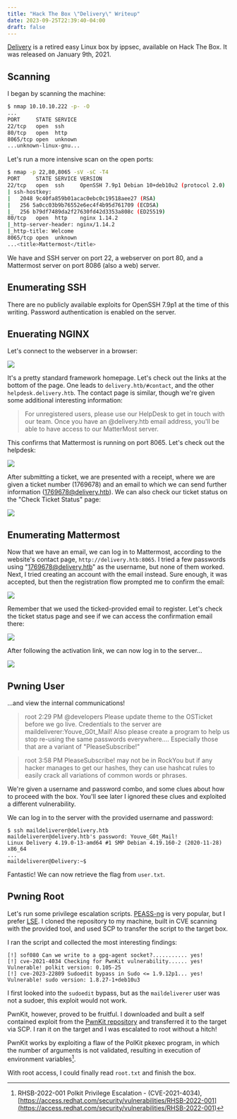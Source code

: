 ```yaml
---
title: "Hack The Box \"Delivery\" Writeup"
date: 2023-09-25T22:39:40-04:00
draft: false
---
```


[Delivery](https://app.hackthebox.com/machines/Delivery) is
a retired easy Linux box by ippsec, available on Hack The
Box. It was released on January 9th, 2021.

## Scanning

I began by scanning the machine:
```bash
$ nmap 10.10.10.222 -p- -O
...
PORT     STATE SERVICE
22/tcp   open  ssh
80/tcp   open  http
8065/tcp open  unknown
...unknown-linux-gnu...
```

Let's run a more intensive scan on the open ports:
```bash
$ nmap -p 22,80,8065 -sV -sC -T4
PORT     STATE SERVICE VERSION
22/tcp   open  ssh     OpenSSH 7.9p1 Debian 10+deb10u2 (protocol 2.0)
| ssh-hostkey: 
|   2048 9c40fa859b01acac0ebc0c19518aee27 (RSA)
|   256 5a0cc03b9b76552e6ec4f4b95d761709 (ECDSA)
|_  256 b79df7489da2f27630fd42d3353a808c (ED25519)
80/tcp   open  http    nginx 1.14.2
|_http-server-header: nginx/1.14.2
|_http-title: Welcome
8065/tcp open  unknown
...<title>Mattermost</title>
```

We have and SSH server on port 22, a webserver on port 80,
and a Mattermost server on port 8086 (also a web) server.

## Enumerating SSH

There are no publicly available exploits for OpenSSH 7.9p1
at the time of this writing. Password authentication is
enabled on the server.

## Enuerating NGINX

Let's connect to the webserver in a browser:

![](/images/hack-the-box-delivery-writeup/home.jpg)

It's a pretty standard framework homepage. Let's check out
the links at the bottom of the page. One leads to
`delivery.htb/#contact`, and the other
`helpdesk.delivery.htb`. The contact page is similar, though
we're given some additional interesting information:

> For unregistered users, please use our HelpDesk to get in
> touch with our team. Once you have an @delivery.htb email
> address, you'll be able to have access to our MatterMost
> server.

This confirms that Mattermost is running on port 8065. Let's
check out the helpdesk: 

![](/images/hack-the-box-delivery-writeup/submit-ticket.jpg)

After submitting a ticket, we are presented with a receipt,
where we are given a ticket number (1769678) and an email
to which we can send further information
(1769678@delivery.htb). We can also check our ticket status
on the "Check Ticket Status" page:

![](/images/hack-the-box-delivery-writeup/ticket-status.jpg)

## Enumerating Mattermost

Now that we have an email, we can log in to Mattermost,
according to the website's contact page,
`http://delivery.htb:8065`. I tried a few passwords using
"1769678@delivery.htb" as the username, but none of them
worked. Next, I tried creating an account with the email
instead. Sure enough, it was accepted, but then the
registration flow prompted me to confirm the email:

![](/images/hack-the-box-delivery-writeup/registration.jpg)

Remember that we used the ticked-provided email to register.
Let's check the ticket status page and see if we can access
the confirmation email there:

![](/images/hack-the-box-delivery-writeup/email.jpg)

After following the activation link, we can now log in to
the server...

![](/images/hack-the-box-delivery-writeup/verified.jpg)

## Pwning User

...and view the internal communications!

> root
> 2:29 PM
> @developers Please update theme to the OSTicket before we
> go live.  Credentials to the server are
> maildeliverer:Youve_G0t_Mail! 
> Also please create a program to help us stop re-using the
> same passwords everywhere.... Especially those that are a
> variant of "PleaseSubscribe!"

> root
> 3:58 PM
> PleaseSubscribe! may not be in RockYou but if any hacker
> manages to get our hashes, they can use hashcat rules to
> easily crack all variations of common words or phrases.

We're given a username and password combo, and some clues
about how to proceed with the box. You'll see later I
ignored these clues and exploited a different vulnerability.

We can log in to the server with the provided username and
password:

```
$ ssh maildeliverer@delivery.htb
maildeliverer@delivery.htb's password: Youve_G0t_Mail!
Linux Delivery 4.19.0-13-amd64 #1 SMP Debian 4.19.160-2 (2020-11-28) x86_64
...
maildeliverer@Delivery:~$ 
```

Fantastic! We can now retrieve the flag from `user.txt`.

## Pwning Root

Let's run some privilege escalation scripts.
[PEASS-ng](https://github.com/carlospolop/PEASS-ng) is very
popular, but I prefer
[LSE](https://github.com/diego-treitos/linux-smart-enumeration).
I cloned the repository to my machine, built in CVE scanning
with the provided tool, and used SCP to transfer the script
to the target box.

I ran the script and collected the most interesting
findings:
```
[!] sof080 Can we write to a gpg-agent socket?........... yes!
[!] cve-2021-4034 Checking for PwnKit vulnerability...... yes!
Vulnerable! polkit version: 0.105-25
[!] cve-2023-22809 Sudoedit bypass in Sudo <= 1.9.12p1... yes!
Vulnerable! sudo version: 1.8.27-1+deb10u3
```

I first looked into the `sudoedit` bypass, but as the
`maildeliverer` user was not a sudoer, this exploit would
not work.

PwnKit, however, proved to be fruitful. I downloaded and
built a self contained exploit from the [PwnKit
repository](https://github.com/ly4k/PwnKitK) and transferred
it to the target via SCP. I ran it on the target and I was
escalated to root without a hitch!

PwnKit works by exploiting a flaw of the PolKit pkexec
program, in which the number of arguments is not validated,
resulting in execution of environment variables[^pwnkit].

With root access, I could finally read `root.txt` and finish
the box.

[^pwnkit]: RHSB-2022-001 Polkit Privilege Escalation -
  (CVE-2021-4034),
  [https://access.redhat.com/security/vulnerabilities/RHSB-2022-001](https://access.redhat.com/security/vulnerabilities/RHSB-2022-001)

